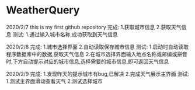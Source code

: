 # WeatherQuery

2020/2/7
this is my first github repository
完成:
1.获取城市信息
2.获取天气信息
测试:
1.通过输入城市名称,成功获取到天气信息

2020/2/8
完成:
1.城市选择界面
2.自动读取保存城市信息
测试:
1.启动时自动读取程序数据库中的数据,获取天气信息
2.在城市选择界面输入地点名称或邮编或拼音时,下方自动提示对应的城市信息,选择需要的城市信息,即可返回天气信息

2020/2/9
完成:
1.发现昨天的提示城市有bug,已解决
2.完成天气展示主界面
测试:
1.测试主界面滑动查看天气
2.测试选择城市